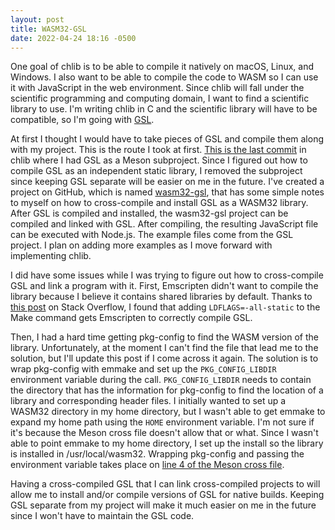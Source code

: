 ```yaml
---
layout: post
title: WASM32-GSL
date: 2022-04-24 18:16 -0500
---
```

One goal of chlib is to be able to compile it natively on macOS, Linux, and Windows. I also want to be able to compile
the code to WASM so I can use it with JavaScript in the web environment. Since chlib will fall under the scientific
programming and computing domain, I want to find a scientific library to use. I'm writing chlib in C and the scientific
library will have to be compatible, so I'm going with [GSL](https://www.gnu.org/software/gsl/).

At first I thought I would have to take pieces of GSL and compile them along with my project. This is the route I took
at first. [This is the last commit](https://github.com/mmdski/chlib/tree/2fb212b7fb08dd665f3399f62a5b1c1082549ac7)
in chlib where I had GSL as a Meson subproject. Since I figured out how to compile GSL as an independent static library,
I removed the subproject since keeping GSL separate will be easier on me in the future. I've created a project on
GitHub, which is named [wasm32-gsl](https://github.com/mmdski/wasm32-gsl), that has some simple notes to myself on how
to cross-compile and install GSL as a WASM32 library. After GSL is compiled and installed, the wasm32-gsl project can be
compiled and linked with GSL. After compiling, the resulting JavaScript file can be executed with Node.js. The example
files come from the GSL project. I plan on adding more examples as I move forward with implementing chlib.

I did have some issues while I was trying to figure out how to cross-compile GSL and link a program with it. First,
Emscripten didn't want to compile the library because I believe it contains shared libraries by default. Thanks to [this
post](https://stackoverflow.com/questions/67159161/how-to-compile-the-c-gnu-scientific-library-gsl-to-web-assembly-using-emscript/67169806#67169806)
on Stack Overflow, I found that adding `LDFLAGS=-all-static` to the Make command gets Emscripten to correctly compile
GSL.

Then, I had a hard time getting pkg-config to find the WASM version of the library. Unfortunately, at the moment I can't
find the file that lead me to the solution, but I'll update this post if I come across it again. The solution is to wrap
pkg-config with emmake and set up the `PKG_CONFIG_LIBDIR` environment variable during the call. `PKG_CONFIG_LIBDIR`
needs to contain the directory that has the information for pkg-config to find the location of a library and
corresponding header files. I initially wanted to set up a WASM32 directory in my home directory, but I wasn't able to
get emmake to expand my home path using the `HOME` environment variable. I'm not sure if it's because the Meson cross
file doesn't allow that or what. Since I wasn't able to point emmake to my home directory, I set up the install so the
library is installed in /usr/local/wasm32. Wrapping pkg-config and passing the environment variable takes place on [line
4 of the Meson cross
file](https://github.com/mmdski/wasm32-gsl/blob/03adfe759f4849a160d22e36a29b10f7b4372dbf/wasm32.ini#L4).

Having a cross-compiled GSL that I can link cross-compiled projects to will allow me to install and/or compile versions
of GSL for native builds. Keeping GSL separate from my project will make it much easier on me in the future since I
won't have to maintain the GSL code.
